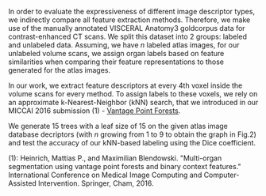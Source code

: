 In order to evaluate the expressiveness of different image descriptor types, we indirectly compare all feature extraction methods.
Therefore, we make use of the manually annotated VISCERAL Anatomy3 goldcorpus data for contrast-enhanced CT scans.
We split this dataset into 2 groups: labeled and unlabeled data.
Assuming, we have *n* labeled atlas images, for our unlabeled volume scans, we assign organ labels based on feature similarities when comparing their feature representations to those generated for the atlas images.

In our work, we extract feature descriptors at every 4th voxel inside the volume scans for every method.
To assign labels to these voxels, we rely on an approximate k-Nearest-Neighbor (kNN) search, that we introduced in our MICCAI 2016 submission (1) - [Vantage Point Forests](http://mpheinrich.de/code/vpForest_public.zip).

We generate 15 trees with a leaf size of 15 on the given atlas image database decriptors (with *n* growing from 1 to 9 to obtain the graph in Fig.2) and test the accuracy of our kNN-based labeling using the Dice coefficient. 


(1): Heinrich, Mattias P., and Maximilian Blendowski. "Multi-organ segmentation using vantage point forests and binary context features." International Conference on Medical Image Computing and Computer-Assisted Intervention. Springer, Cham, 2016.
